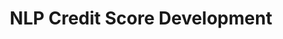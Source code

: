 ---
dual: True
name1: Brian Duke
email1: With questions for industry mentors, email Suraj
photo1: https://media.licdn.com/dms/image/C4E03AQHghE56JD5CFA/profile-displayphoto-shrink_400_400/0/1602268159665?e=1690416000&v=beta&t=g6CiiTt68AJplt3-AoA71EG-rdfzMxnwm96Z2wKISWQ
website1: https://www.linkedin.com/in/brian-duke-07666a8/
name2: Berk Ustun
email2: berk@ucsd.edu
photo2: https://datascience.ucsd.edu/wp-content/uploads/2022/09/Berk-Ustun-3.jpg
website2: www.berkustun.com
domain: B18
title: NLP Credit Score Development
bio: "<ul><li>Brian Duke has been a data scientist for 22 years, working primarily in the Financial Services sector.  After graduating from UCSD with his BA in Math and MS in Stats, he has since worked at Capital One, FICO, SAS Institute, Bridgepoint Education, Accenture, Experian, Petal Card, and currently is the head of data science at Prism Data.  He holds 3 patents, with 11 pending.  Brian currently resides in Poway.</li><li>Berk Ustun's research combines machine learning, optimization, and human-centered design. He develops methods to promote the responsible use of machine learning in medicine, consumer finance, and the physical sciences. In particular, he studies topics like algorithmic fairness, interpretability, and personalization. Berk received a PhD in Electrical Engineering and Computer Science from MIT, and Bachelors degrees in Operations Research and Economics from UC Berkeley.</li></ul>"
description: "One of the most widely used and little understood parts of the Financial Services industry is the credit score. In this course, students will work with transactional bank data to build statistical models for the purpose of assessing creditworthiness in the financial services industry. The course will take students through the life of a model development project, from data exploration, through model training and evaluation. Students will have the opportunity to work with both structured and unstructured data as they learn about the process and attributes that go into credit scores. Additionally, students will learn about the importance of model explainability and fairness."
summer: "The course will focus on translating data in your bank account eventually in a credit score.  In preparation for the course, it is recommended students familiarize themselves with NLP techniques for text classification.  We will be first building a model to categorize banking transactions, then using the categorized transactions to eventually build a credit score."
oldstudent: https://dsc180a.github.io/rethink_creditscore.github.io/
prerequisites:
time: Friday 11AM-12PM, TBD
style: We'll meet every week and use the time to check in on your projects. We will work with you directly, rather than involving students and postdocs.
seats: 12
tag: Language Models
industry: Prism Data
---